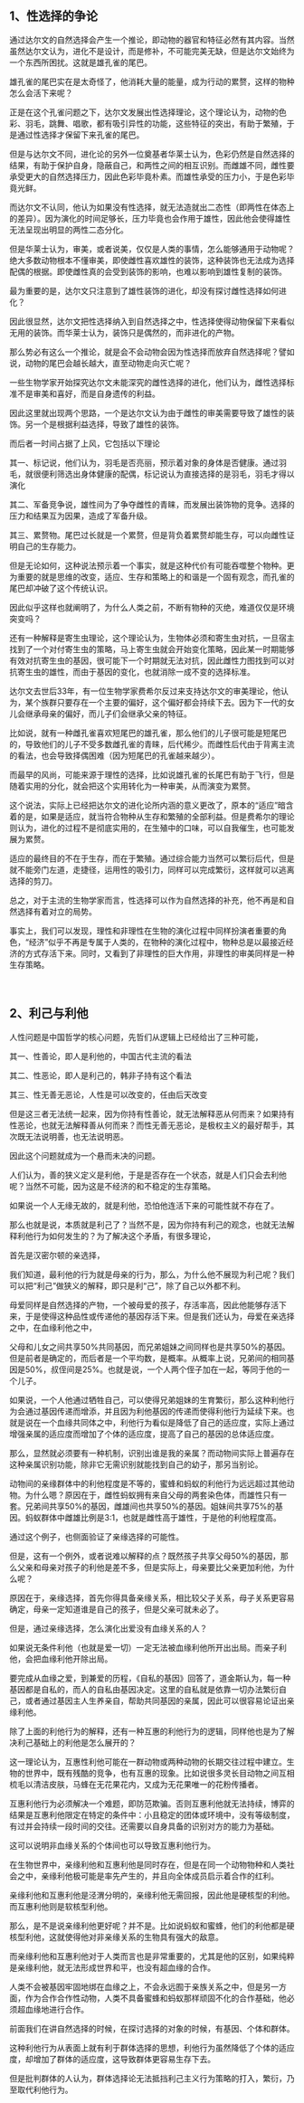 <h2>1、性选择的争论</h2><p>通过达尔文的自然选择会产生一个推论，即动物的器官和特征必然有其内容。当然虽然达尔文认为，进化不是设计，而是修补，不可能完美无缺，但是达尔文始终为一个东西所困扰。这就是雄孔雀的尾巴。</p><p>雄孔雀的尾巴实在是太奇怪了，他消耗大量的能量，成为行动的累赘，这样的物种怎么会活下来呢？</p><p>正是在这个孔雀问题之下，达尔文发展出性选择理论，这个理论认为，动物的色彩、羽毛，跳舞、唱歌，都有吸引异性的功能，这些特征的突出，有助于繁殖，于是通过性选择才保留下来孔雀的尾巴。</p><p>但是与达尔文不同，进化论的另外一位奠基者华莱士认为，色彩仍然是自然选择的结果，有助于保护自身，隐蔽自己，和两性之间的相互识别。而雌雄不同，雌性要承受更大的自然选择压力，因此色彩毕竟朴素。而雄性承受的压力小，于是色彩毕竟光鲜。</p><p>而达尔文不认同，他认为如果没有性选择，就无法造就出二态性（即两性在体态上的差异）。因为演化的时间足够长，压力毕竟也会作用于雄性，因此他会使得雄性无法呈现出明显的两性二态分化。</p><p>但是华莱士认为，审美，或者说美，仅仅是人类的事情，怎么能够通用于动物呢？绝大多数动物根本不懂审美，即使雌性喜欢雄性的装饰，这种装饰也无法成为选择配偶的根据。即使雌性真的会受到装饰的影响，也难以影响到雄性复制的装饰。</p><p>最为重要的是，达尔文只注意到了雄性装饰的进化，却没有探讨雌性选择如何进化？</p><p>因此很显然，达尔文把性选择纳入到自然选择之中，性选择使得动物保留下来看似无用的装饰。而华莱士认为，装饰只是偶然的，而非进化的产物。</p><p>那么势必有这么一个推论，就是会不会动物会因为性选择而放弃自然选择呢？譬如说，动物的尾巴会越长越大，直至动物走向灭亡呢？</p><p>一些生物学家开始探究达尔文未能深究的雌性选择的进化，他们认为，雌性选择标准不是审美和喜好，而是自身遗传的利益。</p><p>因此这里就出现两个思路，一个是达尔文认为由于雌性的审美需要导致了雄性的装饰。另一个是根据利益选择，导致了雄性的装饰。</p><p>而后者一时间占据了上风，它包括以下理论</p><p>其一、标记说，他们认为，羽毛是否亮丽，预示着对象的身体是否健康。通过羽毛，就很便利筛选出身体健康的配偶，标记说认为直接选择的是羽毛，羽毛才得以演化</p><p>其二、军备竞争说，雄性间为了争夺雌性的青睐，而发展出装饰物的竞争。选择的压力和结果互为因果，造成了军备升级。</p><p>其三、累赘物。尾巴过长就是一个累赘，但是背负着累赘却能生存，可以向雌性证明自己的生存能力。</p><p>但是无论如何，这种说法预示着一个事实，就是这种代价有可能吞噬整个物种。更为重要的就是思维的改变，适应、生存和策略上的和谐是一个固有观念，而孔雀的尾巴却冲破了这个传统认识。</p><p>因此似乎这样也就阐明了，为什么人类之前，不断有物种的灭绝，难道仅仅是环境突变吗？</p><p>还有一种解释是寄生虫理论，这个理论认为，生物体必须和寄生虫对抗，一旦宿主找到了一个对付寄生虫的策略，马上寄生虫就会开始变化策略，因此某一时期能够有效对抗寄生虫的基因，很可能下一个时期就无法对抗，因此雌性力图找到可以对抗寄生虫的雄性，而由于基因的变化，也就消除一成不变的选择标准。</p><p>达尔文去世后33年，有一位生物学家费希尔反过来支持达尔文的审美理论，他认为，某个族群只要存在一个主要的偏好，这个偏好都会持续下去。因为下一代的女儿会继承母亲的偏好，而儿子们会继承父亲的特征。</p><p>比如说，就有一种雌孔雀喜欢短尾巴的雄孔雀，那么他们的儿子很可能是短尾巴的，导致他们的儿子不受多数雌孔雀的青睐，后代稀少。而雌性后代由于背离主流的看法，也会导致择偶困难（因为短尾巴的孔雀越来越少）。</p><p>而最早的风尚，可能来源于理性的选择，比如说雄孔雀的长尾巴有助于飞行，但是随着实用的分化，就会把这个实用转化为一种审美，从而演变为累赘。</p><p>这个说法，实际上已经把达尔文的进化论所内涵的意义更改了，原本的“适应”暗含着的是，如果是适应，就当符合物种从生存和繁殖的全部利益。但是费希尔的理论则认为，进化的过程不是彻底实用的，在生殖中的口味，可以自我催生，也可能发展为累赘。</p><p>适应的最终目的不在于生存，而在于繁殖。通过综合能力当然可以繁衍后代，但是就不能旁门左道，走捷径，运用性的吸引力，同样可以完成繁衍，这样就可以逃离选择的剪刀。</p><p>总之，对于主流的生物学家而言，性选择可以作为自然选择的补充，他不再是和自然选择有着对立的局势。</p><p>事实上，我们可以发现，理性和非理性在生物的演化过程中同样扮演者重要的角色，“经济”似乎不再是专属于人类的，在物种的演化过程中，物种总是以最接近经济的方式存活下来。同时，又看到了非理性的巨大作用，非理性的审美同样是一种生存策略。</p><p><br></p><h2>2、利己与利他</h2><p>人性问题是中国哲学的核心问题，先哲们从逻辑上已经给出了三种可能，</p><p>其一、性善论，即人是利他的，中国古代主流的看法</p><p>其二、性恶论，即人是利己的，韩非子持有这个看法</p><p>其三、性无善无恶论，人性是可以改变的，任由后天改变</p><p>但是这三者无法统一起来，因为你持有性善论，就无法解释恶从何而来？如果持有性恶论，也就无法解释善从何而来？而性无善无恶论，是极权主义的最好帮手，其次既无法说明善，也无法说明恶。</p><p>因此这个问题就成为一个悬而未决的问题。</p><p>人们认为，善的狭义定义是利他，于是是否存在一个状态，就是人们只会去利他呢？当然不可能，因为这是不经济的和不稳定的生存策略。</p><p>如果说一个人无缘无故的，就是利他，恐怕他连活下来的可能性就不存在了。</p><p>那么也就是说，本质就是利己了？当然不是，因为你持有利己的观念，也就无法解释利他行为如何发生的？为了解决这个矛盾，有很多理论，</p><p>首先是汉密尔顿的亲选择，</p><p>我们知道，最利他的行为就是母亲的行为，那么，为什么他不展现为利己呢？我们可以把“利己”做狭义的解释，即只是利“己”，除了自己以外都不利。</p><p>母爱同样是自然选择的产物，一个被母爱的孩子，存活率高，因此他能够存活下来，于是使得这种品性或传递他的基因存活下来。但是我们还认为，母爱在亲选择之中，在血缘利他之中，</p><p>父母和儿女之间共享50%共同基因，而兄弟姐妹之间同样也是共享50%的基因。但是前者是确定的，而后者是一个平均数，是概率。从概率上说，兄弟间的相同基因是50%，叔侄间是25%。也就是说，一个人两个侄子加在一起，等同于他的一个儿子。</p><p>如果说，一个人他通过牺牲自己，可以使得兄弟姐妹的生育繁衍，那么这种利他行为会通过基因传递而增添，并且因为利他基因的传递而使得利他行为延续下来。也就是说在一个血缘共同体之中，利他行为看似是降低了自己的适应度，实际上通过增强亲属的适应度而增加了个体的适应度，提高了自己的基因的总体适应度。</p><p>那么，显然就必须要有一种机制，识别出谁是我的亲属？而动物间实际上普遍存在这种亲属识别功能，除非它无需识别就能找到自己的幼子，那另当别论。</p><p>动物间的亲缘群体中的利他程度是不等的，蜜蜂和蚂蚁的利他行为远远超过其他动物。为什么嗯？原因在于，雌性蚂蚁拥有来自父母的两套染色体，而雄性只有一套。兄弟间共享50%的基因，雌雄间也共享50%的基因。姐妹间共享75%的基因。蚂蚁群体中雌雄比例是3:1，也就是雌性高于雄性，于是他的利他程度高。</p><p>通过这个例子，也侧面验证了亲缘选择的可能性。</p><p>但是，这有一个例外，或者说难以解释的点？既然孩子共享父母50%的基因，那么父亲和母亲对孩子的利他是差不多，但是实际上，母亲要比父亲更加利他，为什么呢？</p><p>原因在于，亲缘选择，首先你得具备亲缘关系，相比较父子关系，母子关系更容易确定，母亲一定知道谁是自己的孩子，但是父亲可就未必了。</p><p>但是，通过亲缘选择，怎么演化出爱没有血缘关系的人？</p><p>如果说无条件利他（也就是爱一切）一定无法被血缘利他所开出出局。而亲子利他，会把血缘利他开除出局。</p><p>要完成从血缘之爱，到兼爱的历程，《自私的基因》回答了，道金斯认为，每一种基因都是自私的，而人的自私由基因决定。这里的自私就是依靠一切办法繁衍自己，或者通过基因主人生养亲自，帮助共同基因的亲属，因此可以很容易论证出亲缘利他。</p><p>除了上面的利他行为的解释，还有一种互惠的利他行为的逻辑，同样他也是为了解决利己基础上的利他是怎么展开的？</p><p>这一理论认为，互惠性利他可能在一群动物或两种动物的长期交往过程中建立。生物的世界中，既有残酷的竞争，也有互惠的现象。比如说很多灵长目动物之间互相梳毛以清洁皮肤，马蜂在无花果花内，又成为无花果唯一的花粉传播者。</p><p>互惠利他行为必须解决一个难题，即防范欺骗。否则互惠利他就无法持续，博弈的结果是互惠利他限定在特定的条件中：小且稳定的团体或环境中，没有等级制度，有过并会持续一段时间的交往。还需要以自身具备的识别对方的能力为基础。</p><p>这可以说明非血缘关系的个体间也可以导致互惠利他行为。</p><p>在生物世界中，亲缘利他和互惠利他是同时存在，但是在同一个动物物种和人类社会之中，亲缘利他极可能是率先产生的，并且向全体成员启示着合作的红利。</p><p>亲缘利他和互惠利他是泾渭分明的，亲缘利他无需回报，因此他是硬核型的利他。而互惠利他则是软核型利他。</p><p>那么，是不是说亲缘利他更好呢？并不是。比如说蚂蚁和蜜蜂，他们的利他都是硬核型利他，这就使得他对非亲缘关系的生物具有强大的敌意。</p><p>而亲缘利他和互惠利他对于人类而言也是非常重要的，尤其是他的区别，如果纯粹是亲缘利他，就无法形成世界和平，也没有超血缘的合作。</p><p>人类不会被基因牢固地绑在血缘之上，不会永远囿于亲族关系之中，但是另一方面，作为合作合作性动物，人类不具备蜜蜂和蚂蚁那样顽固不化的合作基础，他必须超血缘地进行合作。</p><p>前面我们在讲自然选择的时候，在探讨选择的对象的时候，有基因、个体和群体。</p><p>这种利他行为从表面上就有利于群体选择的思想，利他行为虽然降低了个体的适应度，却增加了群体的适应度，这导致群体更容易生存下去。</p><p>但是批判群体的人认为，群体选择论无法抵挡利己主义行为策略的打入，繁衍，乃至取代利他行为。</p><p></p><p></p><p></p><p></p>